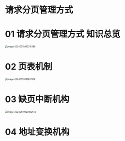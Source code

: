 # 请求分页管理方式



# 01 请求分页管理方式 知识总览

<img src="https://cvp.oss-cn-shanghai.aliyuncs.com/picgo/202405192103641.png" alt="image-20240519210316398" style="zoom:50%;" />



# 02 页表机制

<img src="https://cvp.oss-cn-shanghai.aliyuncs.com/picgo/202405192128736.png" alt="image-20240519212857519" style="zoom:50%;" />



# 03 缺页中断机构

<img src="https://cvp.oss-cn-shanghai.aliyuncs.com/picgo/202405192203740.png" alt="image-20240519220332514" style="zoom:50%;" />



# 04 地址变换机构

